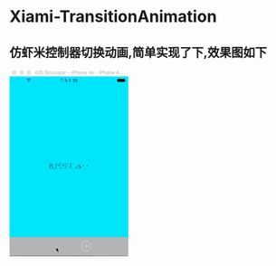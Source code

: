 # Xiami-TransitionAnimation

仿虾米控制器切换动画,简单实现了下,效果图如下  
--------------------------------------------

![](https://github.com/MrLittleWhite/Xiami-TransitionAnimation/raw/master/Transition.gif)
